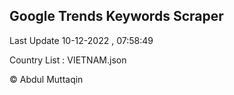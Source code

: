 

## Google Trends Keywords Scraper 
 
Last Update 10-12-2022 , 07:58:49

Country List :
VIETNAM.json



© Abdul Muttaqin 
